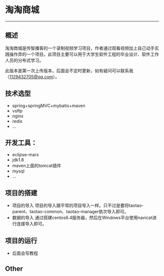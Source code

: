 
# 淘淘商城
***
## 概述
淘淘商城是传智播客的一个录制视频学习项目，作者通过观看视频加上自己动手实践操作弄的一个项目。此项目主要可以用于大学生软件工程的毕业设计、软件工作人员的分布式学习。

此版本是第一次上传版本，后面会不定时更新，如有疑问可以联系我（1129432705@qq.com）。

## 技术选型
* spring+springMVC+mybatis+maven
* vsftp
* nginx
* redis
* ...

## 开发工具：
* eclipse-mars
* jdk1.8
* maven上面的tomcat插件
* mysql
* ...

## 项目的搭建
* 项目的导入
	项目的导入跟平常的项目导入一样。只不过是要将taotao-parent、taotao-common、taotao-manager依次导入即可。
* 数据的导入
	通过搭建centos6.4服务器，然后在Windows平台使用navicat进行连接导入即可。

## 项目的运行
* 后面会写教程

## Other








